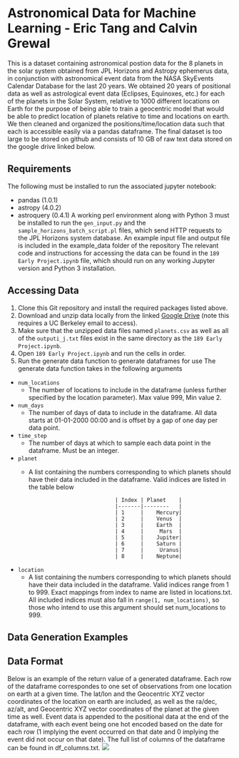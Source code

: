 # Astronomical Data for Machine Learning - Eric Tang and Calvin Grewal
This is a dataset containing astronomical postion data for the 8 planets in the solar system obtained from JPL Horizons and Astropy ephemerus data, in conjunction with astronomical event data from the NASA SkyEvents Calendar Database for the last 20 years. We obtained 20 years of positional data as well as astrological event data (Eclipses, Equinoxes, etc.) for each of the planets in the Solar System, relative to 1000 different locations on Earth for the purpose of being able to train a geocentric model that would be able to predict location of planets relative to time and locations on earth. We then cleaned and organized the positions/time/location data such that each is accessible easily via a pandas dataframe. The final dataset is too large to be stored on github and consists of 10 GB of raw text data stored on the google drive linked below.

## Requirements
The following must be installed to run the associated jupyter notebook:
* pandas (1.0.1)
* astropy (4.0.2)
* astroquery (0.4.1)
A working perl environment along with Python 3 must be installed to run the `gen_input.py` and the `sample_horizons_batch_script.pl` files, which send HTTP requests to the JPL Horizons system database. An example input file and output file is included in the example_data folder of the repository
The relevant code and instructions for accessing the data can be found in the `189 Early Project.ipynb` file, which should run on any working Jupyter version and Python 3 installation.

## Accessing Data
1. Clone this Git repository and install the required packages listed above.
2. Download and unzip data locally from the linked [Google Drive](https://drive.google.com/drive/u/1/folders/16cBlFRV02PcA1_ypUR4UUju3h61P0zgg) (note this requires a UC Berkeley email to access). 
2. Make sure that the unzipped data files named `planets.csv` as well as all of the `outputi_j.txt` files exist in the same directory as the `189 Early Project.ipynb`.
3. Open `189 Early Project.ipynb` and run the cells in order. 
4. Run the generate data function to generate dataframes for use
The generate data function takes in the following arguments
  * `num_locations`
    - The number of locations to include in the dataframe (unless further specified by the location parameter). Max value 999, Min value 2.
  * `num_days`
    - The number of days of data to include in the dataframe. All data starts at 01-01-2000 00:00 and is offset by a gap of one day per data point.
  * `time_step`
    - The number of days at which to sample each data point in the dataframe. Must be an integer.
  * `planet`
    - A list containing the numbers corresponding to which planets should have their data included in the dataframe. Valid indices are listed in the table below
  
                                     | Index | Planet    |
                                     |-------|--------   |
                                     | 1     |    Mercury|
                                     | 2     |    Venus  |
                                     | 3     |    Earth  | 
                                     | 4     |     Mars  | 
                                     | 5     |    Jupiter|
                                     | 6     |    Saturn | 
                                     | 7     |     Uranus| 
                                     | 8     |    Neptune|
   * `location`
     - A list containing the numbers corresponding to which planets should have their data included in the dataframe. Valid indices range from 1 to 999. Exact mappings from index to name are listed in locations.txt. All included indices must also fall in `range(1, num_locations)`, so those who intend to use this argument should set num_locations to 999.
## Data Generation Examples

## Data Format
Below is an example of the return value of a generated dataframe. Each row of the dataframe correspondes to one set of observations from one location on earth at a given time. The lat/lon and the Geocentric XYZ vector coordinates of the location on earth are included, as well as the ra/dec, az/alt, and Geocentric XYZ vector coordinates of the planet at the given time as well. Event data is appended to the positional data at the end of the dataframe, with each event being one hot encoded based on the date for each row (1 implying the event occurred on that date and 0 implying the event did not occur on that date). The full list of columns of the dataframe can be found in df_columns.txt. 
![](https://github.com/erictang000/astro-data/blob/master/example_data/dataframe.png?raw=true)




